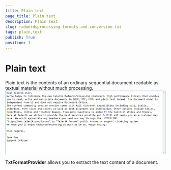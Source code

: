 ```yaml
---
title: Plain text
page_title: Plain text
description: Plain text
slug: radwordsprocessing-formats-and-conversion-txt
tags: plain,text
publish: True
position: 3
---
```


# Plain text



Plain text is the contents of an ordinary sequential document readable as textual material without much processing. 
      ![Rad Words Processing Formats And Conversion Txt 02](images/RadWordsProcessing_Formats_And_Conversion_Txt_02.png)

__TxtFormatProvider__ allows you to extract the text content of a document.
      
